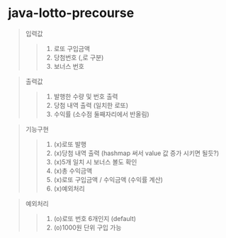 # java-lotto-precourse

>   입력값
> > 1. 로또 구입금액
> > 2. 당첨번호 (,로 구분)
> > 3. 보너스 번호

>   출력값
> > 1. 발행한 수량 및 번호 출력
> > 2. 당첨 내역 출력 (일치한 로또)
> > 3. 수익률 (소수점 둘째자리에서 반올림)

>   기능구현
> > 1. (x)로또 발행
> > 2. (x)당첨 내역 출력 (hashmap 써서 value 값 증가 시키면 될듯?)
> > 3. (x)5개 일치 시 보너스 볼도 확인
> > 4. (x)총 수익금액
> > 5. (x)로또 구입금액 / 수익금액 (수익률 계산)
> > 6. (x)예외처리
 
>   예외처리
> > 1. (o)로또 번호 6개인지 (default)
> > 2. (o)1000원 단위 구입 가능
